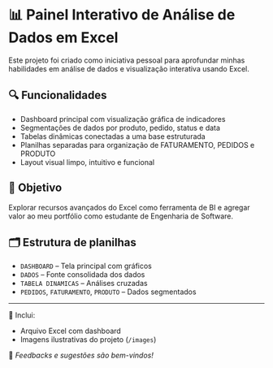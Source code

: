 # 📊 Painel Interativo de Análise de Dados em Excel

Este projeto foi criado como iniciativa pessoal para aprofundar minhas habilidades em análise de dados e visualização interativa usando Excel.

## 🔍 Funcionalidades

- Dashboard principal com visualização gráfica de indicadores
- Segmentações de dados por produto, pedido, status e data
- Tabelas dinâmicas conectadas a uma base estruturada
- Planilhas separadas para organização de FATURAMENTO, PEDIDOS e PRODUTO
- Layout visual limpo, intuitivo e funcional

## 🎯 Objetivo

Explorar recursos avançados do Excel como ferramenta de BI e agregar valor ao meu portfólio como estudante de Engenharia de Software.

## 🗂️ Estrutura de planilhas

- `DASHBOARD` – Tela principal com gráficos
- `DADOS` – Fonte consolidada dos dados
- `TABELA DINAMICAS` – Análises cruzadas
- `PEDIDOS`, `FATURAMENTO`, `PRODUTO` – Dados segmentados

---

📁 Inclui:
- Arquivo Excel com dashboard
- Imagens ilustrativas do projeto (`/images`)

💬 *Feedbacks e sugestões são bem-vindos!*
